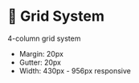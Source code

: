 # 📐 Grid System

4-column grid system
- Margin: 20px
- Gutter: 20px
- Width: 430px - 956px responsive
